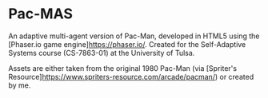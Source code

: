 # Pac-MAS
An adaptive multi-agent version of Pac-Man, developed in HTML5 using the [Phaser.io game engine]https://phaser.io/. Created for the Self-Adaptive Systems course (CS-7863-01) at the University of Tulsa.

Assets are either taken from the original 1980 Pac-Man (via [Spriter's Resource]https://www.spriters-resource.com/arcade/pacman/) or created by me.